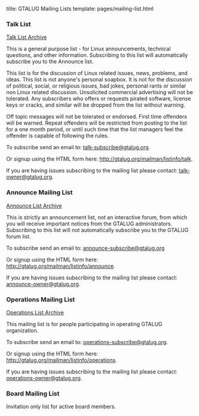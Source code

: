 title: GTALUG Mailing Lists
template: pages/mailing-list.html

### Talk List

[Talk List Archive](http://gtalug.org/pipermail/talk/)

This is a general purpose list - for Linux announcements, technical questions, and other information. Subscribing to this list will automatically subscribe you to the Announce list.

This list is for the discussion of Linux related issues, news, problems, and ideas. This list is not anyone's personal soapbox. It is not for the discussion of political, social, or religious issues, bad jokes, personal rants or similar non Linux related discussion. Unsolicited commercial advertising will not be tolerated. Any subscribers who offers or requests pirated software, license keys or cracks, and similar will be dropped from the list without warning.

Off topic messages will not be tolerated or endorsed. First time offenders will be warned. Repeat offenders will be restricted from posting to the list for a one month period, or until such time that the list managers feel the offender is capable of following the rules.

To subscribe send an email to: <talk-subscribe@gtalug.org>.

Or signup using the HTML form here: <http://gtalug.org/mailman/listinfo/talk>.

If you are having issues subscribing to the mailing list please contact: <talk-owner@gtalug.org>.

### Announce Mailing List

[Announce List Archive](http://gtalug.org/pipermail/announce/)

This is strictly an announcement list, not an interactive forum, from which you will receive important notices from the GTALUG administrators. Subscribing to this list will not automatically subscribe you to the GTALUG forum list.

To subscribe send an email to: <announce-subscribe@gtalug.org>

Or signup using the HTML form here: <http://gtalug.org/mailman/listinfo/announce>.

If you are having issues subscribing to the mailing list please contact: <announce-owner@gtalug.org>.

### Operations Mailing List

[Operations List Archive](http://gtalug.org/pipermail/operations/)

This mailing list is for people participating in operating GTALUG organization.

To subscribe send an email to: <operations-subscribe@gtalug.org>.

Or signup using the HTML form here: <http://gtalug.org/mailman/listinfo/operations>.

If you are having issues subscribing to the mailing list please contact: <operations-owner@gtalug.org>.

### Board Mailing List

Invitation only list for active board members.
